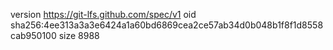 version https://git-lfs.github.com/spec/v1
oid sha256:4ee313a3a3e6424a1a60bd6869cea2ce57ab34d0b048b1f8f1d8558cab950100
size 8988
